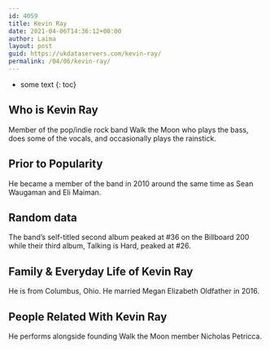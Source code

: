 ```yaml
---
id: 4059
title: Kevin Ray
date: 2021-04-06T14:36:12+00:00
author: Laima
layout: post
guid: https://ukdataservers.com/kevin-ray/
permalink: /04/06/kevin-ray/
---
```


* some text
{: toc}


## Who is Kevin Ray
                  
                  
                  
Member of the pop/indie rock band Walk the Moon who plays the bass, does some of the vocals, and occasionally plays the rainstick.
                  
              
            
              
            
                
                
                
## Prior to Popularity
                  
                  
                  
He became a member of the band in 2010 around the same time as Sean Waugaman and Eli Maiman.
                  
              
            
              
            
                
                
                
## Random data
                  
                  
                  
The band&#8217;s self-titled second album peaked at #36 on the Billboard 200 while their third album, Talking is Hard, peaked at #26.
                  
              
            
              
            
                
                
                
## Family & Everyday Life of Kevin Ray
                  
                  
                  
He is from Columbus, Ohio. He married Megan Elizabeth Oldfather in 2016.
                  
              
            
              
            
                
                
                
## People Related With Kevin Ray
                  
                  
                  
He performs alongside founding Walk the Moon member Nicholas Petricca.
                  
              
            
              
            
                
              
            
              
              
            
            
              
            
          
          
          
